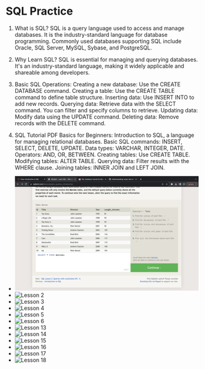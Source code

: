 # SQL Practice

1. What is SQL?
SQL is a query language used to access and manage databases.
It is the industry-standard language for database programming.
Commonly used databases supporting SQL include Oracle, SQL Server, MySQL, Sybase, and PostgreSQL.

2. Why Learn SQL?
SQL is essential for managing and querying databases.
It's an industry-standard language, making it widely applicable and shareable among developers.

3. Basic SQL Operations:
Creating a new database: Use the CREATE DATABASE command.
Creating a table: Use the CREATE TABLE command to define table structure.
Inserting data: Use INSERT INTO to add new records.
Querying data: Retrieve data with the SELECT command. You can filter and specify columns to retrieve.
Updating data: Modify data using the UPDATE command.
Deleting data: Remove records with the DELETE command.

4. SQL Tutorial PDF Basics for Beginners:
Introduction to SQL, a language for managing relational databases.
Basic SQL commands: INSERT, SELECT, DELETE, UPDATE.
Data types: VARCHAR, INTEGER, DATE.
Operators: AND, OR, BETWEEN.
Creating tables: Use CREATE TABLE.
Modifying tables: ALTER TABLE.
Querying data: Filter results with the WHERE clause.
Joining tables: INNER JOIN and LEFT JOIN.

- ![Lesson 1](./img/1.png)
- ![Lesson 2](/img/2.png)
- ![Lesson 3](../img/3.png)
- ![Lesson 4](../img/4.png)
- ![Lesson 5](../img/5.png)
- ![Lesson 6](../img/6.png)
- ![Lesson 13](../img/13.png)
- ![Lesson 14](../img/14png)
- ![Lesson 15](../img/15.png)
- ![Lesson 16](../img/16.png)
- ![Lesson 17](../img/17.png)
- ![Lesson 18](../img/18.png)

